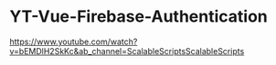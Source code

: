 # YT-Vue-Firebase-Authentication

https://www.youtube.com/watch?v=bEMDlH2SkKc&ab_channel=ScalableScriptsScalableScripts

